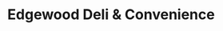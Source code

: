 ---
title: "Edgewood Deli & Convenience"
url: /edgewood/edgewood-deli-und-convenience/
shop: Lebensmittel
---